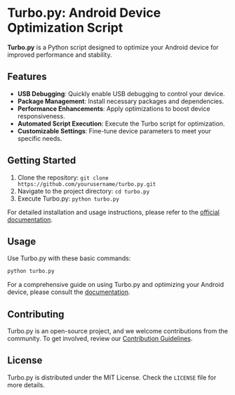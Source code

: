 
# Turbo.py: Android Device Optimization Script

**Turbo.py** is a Python script designed to optimize your Android device for improved performance and stability.

## Features

- **USB Debugging**: Quickly enable USB debugging to control your device.
- **Package Management**: Install necessary packages and dependencies.
- **Performance Enhancements**: Apply optimizations to boost device responsiveness.
- **Automated Script Execution**: Execute the Turbo script for optimization.
- **Customizable Settings**: Fine-tune device parameters to meet your specific needs.

## Getting Started

1. Clone the repository: `git clone https://github.com/yourusername/turbo.py.git`
2. Navigate to the project directory: `cd turbo.py`
3. Execute Turbo.py: `python turbo.py`

For detailed installation and usage instructions, please refer to the [official documentation](https://link-to-documentation).

## Usage

Use Turbo.py with these basic commands:

```bash
python turbo.py
```

For a comprehensive guide on using Turbo.py and optimizing your Android device, please consult the [documentation](https://link-to-documentation).

## Contributing

Turbo.py is an open-source project, and we welcome contributions from the community. To get involved, review our [Contribution Guidelines](CONTRIBUTING.md).

## License

Turbo.py is distributed under the MIT License. Check the `LICENSE` file for more details.
```

